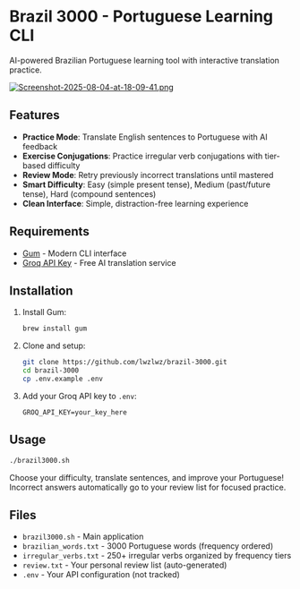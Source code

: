 # Brazil 3000 - Portuguese Learning CLI

AI-powered Brazilian Portuguese learning tool with interactive translation practice.

[![Screenshot-2025-08-04-at-18-09-41.png](https://i.postimg.cc/RC8sBdp2/Screenshot-2025-08-04-at-18-09-41.png)](https://postimg.cc/jCHQ6Hbh)

## Features

- **Practice Mode**: Translate English sentences to Portuguese with AI feedback
- **Exercise Conjugations**: Practice irregular verb conjugations with tier-based difficulty
- **Review Mode**: Retry previously incorrect translations until mastered
- **Smart Difficulty**: Easy (simple present tense), Medium (past/future tense), Hard (compound sentences)
- **Clean Interface**: Simple, distraction-free learning experience

## Requirements

- [Gum](https://github.com/charmbracelet/gum) - Modern CLI interface
- [Groq API Key](https://console.groq.com/) - Free AI translation service

## Installation

1. Install Gum:
   ```bash
   brew install gum
   ```

2. Clone and setup:
   ```bash
   git clone https://github.com/lwzlwz/brazil-3000.git
   cd brazil-3000
   cp .env.example .env
   ```

3. Add your Groq API key to `.env`:
   ```
   GROQ_API_KEY=your_key_here
   ```

## Usage

```bash
./brazil3000.sh
```

Choose your difficulty, translate sentences, and improve your Portuguese! Incorrect answers automatically go to your review list for focused practice.

## Files

- `brazil3000.sh` - Main application
- `brazilian_words.txt` - 3000 Portuguese words (frequency ordered)
- `irregular_verbs.txt` - 250+ irregular verbs organized by frequency tiers
- `review.txt` - Your personal review list (auto-generated)
- `.env` - Your API configuration (not tracked)
